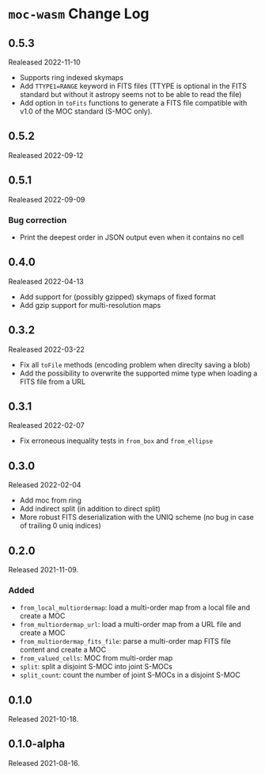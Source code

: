 # `moc-wasm` Change Log

## 0.5.3

Realeased 2022-11-10

* Supports ring indexed skymaps
* Add `TTYPE1=RANGE` keyword in FITS files (TTYPE is optional in the FITS standard but without
  it astropy seems not to be able to read the file)
* Add option in `toFits` functions to generate a FITS file compatible with v1.0
  of the MOC standard (S-MOC only).


## 0.5.2

Realeased 2022-09-12


## 0.5.1

Realeased 2022-09-09

### Bug correction

* Print the deepest order in JSON output even when it contains no cell


## 0.4.0

Realeased 2022-04-13

* Add support for (possibly gzipped) skymaps of fixed format
* Add gzip support for multi-resolution maps


## 0.3.2

Realeased 2022-03-22

* Fix all `toFile` methods (encoding problem when direclty saving a blob) 
* Add the possibility to overwrite the supported mime type when loading a FITS file from a URL  

## 0.3.1

Realeased 2022-02-07

* Fix erroneous inequality tests in `from_box` and `from_ellipse`


## 0.3.0

Released 2022-02-04

* Add moc from ring
* Add indirect split (in addition to direct split)
* More robust FITS deserialization with the UNIQ scheme (no bug in case of trailing 0 uniq indices)


## 0.2.0

Released 2021-11-09.

### Added

* `from_local_multiordermap`: load a multi-order map from a local file and create a MOC
* `from_multiordermap_url`: load a multi-order map from a URL file and create a MOC
* `from_multiordermap_fits_file`:  parse a multi-order map FITS file content and create a MOC
* `from_valued_cells`: MOC from multi-order map
* `split`: split a disjoint S-MOC into joint S-MOCs
* `split_count`: count the number of joint S-MOCs in a disjoint S-MOC


## 0.1.0

Released 2021-10-18.

## 0.1.0-alpha

Released 2021-08-16.

